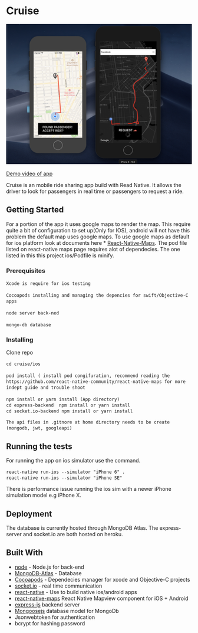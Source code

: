 # Cruise

![ScreenShot](https://github.com/jixuni/Cruise/blob/master/images/ScreenShot.png)

[Demo video of app](https://www.youtube.com/watch?v=BGp6jQ3oZWw&feature=youtu.be)

Cruise is an mobile ride sharing app build with Read Native. It allows the driver to look for passengers in
real time or passengers to request a ride.



## Getting Started

For a portion of the app it uses google maps to render the map. This require quite a bit of configuration to set up(Only for IOS), android will not have this problem the default map uses google maps. To use google maps as default for ios platform look at documents here \* [React-Native-Maps](https://github.com/react-native-community/react-native-maps). The pod file listed on react-native maps page requires alot of dependecies. The one listed in this this project ios/Podfile is minify.

### Prerequisites

```
Xcode is require for ios testing

Cocoapods installing and managing the depencies for swift/Objective-C apps

node server back-ned

mongo-db database
```

### Installing

Clone repo

```
cd cruise/ios

pod install ( install pod congifuration, recommend reading the https://github.com/react-native-community/react-native-maps for more indept guide and trouble shoot

npm install or yarn install (App directory)
cd express-backend  npm install or yarn install
cd socket.io-backend npm install or yarn install
```

```
The api files in .gitnore at home directory needs to be create (mongodb, jwt, googleapi)
```

## Running the tests

For running the app on ios simulator use the command.

```
react-native run-ios --simulator "iPhone 6" .
react-native run-ios --simulator "iPhone SE"
```

There is performance issue running the ios sim with a newer iPhone simulation model e.g iPhone X.

## Deployment

The database is currently hosted through MongoDB Atlas. The express-server and socket.io are both hosted on heroku.

## Built With

- [node](https://nodejs.org/en/) - Node.js for back-end
- [MongoDB-Atlas](https://www.mongodb.com/cloud/atlas) - Database
- [Cocoapods](https://cocoapods.org/) - Dependecies manager for xcode and Objective-C projects
- [socket.io](https://socket.io/) - real time communication
- [react-native](https://facebook.github.io/react-native/) - Use to build native ios/android apps
- [react-native-maps](https://github.com/react-native-community/react-native-maps) React Native Mapview component for iOS + Android
- [express-js](https://expressjs.com/) backend server
- [Mongoosejs](https://mongoosejs.com/) database model for MongoDb
- Jsonwebtoken for authentication
- bcrypt for hashing password




